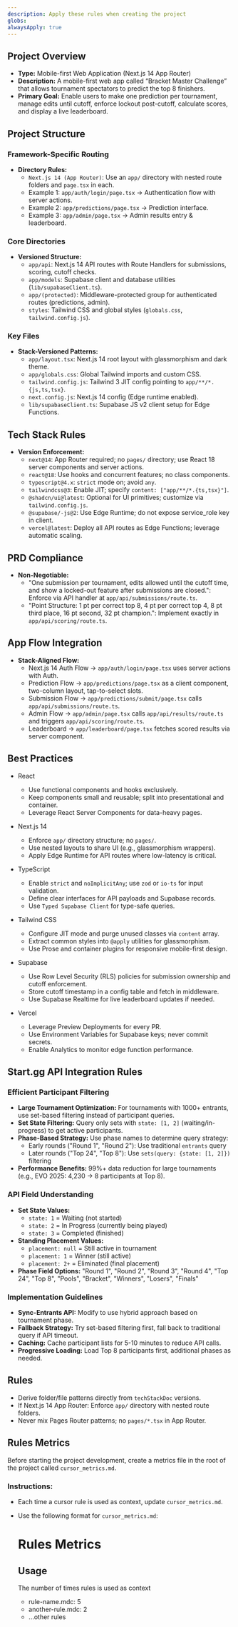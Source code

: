 ```yaml
---
description: Apply these rules when creating the project
globs: 
alwaysApply: true
---
```

## Project Overview

*   **Type:** Mobile-first Web Application (Next.js 14 App Router)
*   **Description:** A mobile-first web app called “Bracket Master Challenge” that allows tournament spectators to predict the top 8 finishers.
*   **Primary Goal:** Enable users to make one prediction per tournament, manage edits until cutoff, enforce lockout post-cutoff, calculate scores, and display a live leaderboard.

## Project Structure

### Framework-Specific Routing

*   **Directory Rules:**
    *   `Next.js 14 (App Router)`: Use an `app/` directory with nested route folders and `page.tsx` in each.
    *   Example 1: `app/auth/login/page.tsx` → Authentication flow with server actions.
    *   Example 2: `app/predictions/page.tsx` → Prediction interface.
    *   Example 3: `app/admin/page.tsx` → Admin results entry & leaderboard.

### Core Directories

*   **Versioned Structure:**
    *   `app/api`: Next.js 14 API routes with Route Handlers for submissions, scoring, cutoff checks.
    *   `app/models`: Supabase client and database utilities (`lib/supabaseClient.ts`).
    *   `app/(protected)`: Middleware-protected group for authenticated routes (predictions, admin).
    *   `styles`: Tailwind CSS and global styles (`globals.css`, `tailwind.config.js`).

### Key Files

*   **Stack-Versioned Patterns:**
    *   `app/layout.tsx`: Next.js 14 root layout with glassmorphism and dark theme.
    *   `app/globals.css`: Global Tailwind imports and custom CSS.
    *   `tailwind.config.js`: Tailwind 3 JIT config pointing to `app/**/*.{js,ts,tsx}`.
    *   `next.config.js`: Next.js 14 config (Edge runtime enabled).
    *   `lib/supabaseClient.ts`: Supabase JS v2 client setup for Edge Functions.

## Tech Stack Rules

*   **Version Enforcement:**
    *   `next@14`: App Router required; no `pages/` directory; use React 18 server components and server actions.
    *   `react@18`: Use hooks and concurrent features; no class components.
    *   `typescript@4.x`: `strict` mode on; avoid `any`.
    *   `tailwindcss@3`: Enable JIT; specify `content: ["app/**/*.{ts,tsx}"]`.
    *   `@shadcn/ui@latest`: Optional for UI primitives; customize via `tailwind.config.js`.
    *   `@supabase/-js@2`: Use Edge Runtime; do not expose service_role key in client.
    *   `vercel@latest`: Deploy all API routes as Edge Functions; leverage automatic scaling.

## PRD Compliance

*   **Non-Negotiable:**
    *   "One submission per tournament, edits allowed until the cutoff time, and show a locked-out feature after submissions are closed.": Enforce via API handler at `app/api/submissions/route.ts`.
    *   "Point Structure: 1 pt per correct top 8, 4 pt per correct top 4, 8 pt third place, 16 pt second, 32 pt champion.": Implement exactly in `app/api/scoring/route.ts`.

## App Flow Integration

*   **Stack-Aligned Flow:**
    *   Next.js 14 Auth Flow → `app/auth/login/page.tsx` uses server actions with  Auth.
    *   Prediction Flow → `app/predictions/page.tsx` as a client component, two-column layout, tap-to-select slots.
    *   Submission Flow → `app/predictions/submit/page.tsx` calls `app/api/submissions/route.ts`.
    *   Admin Flow → `app/admin/page.tsx` calls `app/api/results/route.ts` and triggers `app/api/scoring/route.ts`.
    *   Leaderboard → `app/leaderboard/page.tsx` fetches scored results via server component.

## Best Practices

*   React
    *   Use functional components and hooks exclusively.
    *   Keep components small and reusable; split into presentational and container.
    *   Leverage React Server Components for data-heavy pages.

*   Next.js 14
    *   Enforce `app/` directory structure; no `pages/`.
    *   Use nested layouts to share UI (e.g., glassmorphism wrappers).
    *   Apply Edge Runtime for API routes where low-latency is critical.

*   TypeScript
    *   Enable `strict` and `noImplicitAny`; use `zod` or `io-ts` for input validation.
    *   Define clear interfaces for API payloads and Supabase records.
    *   Use `Typed Supabase Client` for type-safe queries.

*   Tailwind CSS
    *   Configure JIT mode and purge unused classes via `content` array.
    *   Extract common styles into `@apply` utilities for glassmorphism.
    *   Use Prose and container plugins for responsive mobile-first design.

*   Supabase
    *   Use Row Level Security (RLS) policies for submission ownership and cutoff enforcement.
    *   Store cutoff timestamp in a config table and fetch in middleware.
    *   Use Supabase Realtime for live leaderboard updates if needed.

*   Vercel
    *   Leverage Preview Deployments for every PR.
    *   Use Environment Variables for Supabase keys; never commit secrets.
    *   Enable Analytics to monitor edge function performance.

## Start.gg API Integration Rules

### Efficient Participant Filtering

*   **Large Tournament Optimization:** For tournaments with 1000+ entrants, use set-based filtering instead of participant queries.
*   **Set State Filtering:** Query only sets with `state: [1, 2]` (waiting/in-progress) to get active participants.
*   **Phase-Based Strategy:** Use phase names to determine query strategy:
    *   Early rounds ("Round 1", "Round 2"): Use traditional `entrants` query
    *   Later rounds ("Top 24", "Top 8"): Use `sets(query: {state: [1, 2]})` filtering
*   **Performance Benefits:** 99%+ data reduction for large tournaments (e.g., EVO 2025: 4,230 → 8 participants at Top 8).

### API Field Understanding

*   **Set State Values:**
    *   `state: 1` = Waiting (not started)
    *   `state: 2` = In Progress (currently being played)
    *   `state: 3` = Completed (finished)
*   **Standing Placement Values:**
    *   `placement: null` = Still active in tournament
    *   `placement: 1` = Winner (still active)
    *   `placement: 2+` = Eliminated (final placement)
*   **Phase Field Options:** "Round 1", "Round 2", "Round 3", "Round 4", "Top 24", "Top 8", "Pools", "Bracket", "Winners", "Losers", "Finals"

### Implementation Guidelines

*   **Sync-Entrants API:** Modify to use hybrid approach based on tournament phase.
*   **Fallback Strategy:** Try set-based filtering first, fall back to traditional query if API timeout.
*   **Caching:** Cache participant lists for 5-10 minutes to reduce API calls.
*   **Progressive Loading:** Load Top 8 participants first, additional phases as needed.

## Rules

*   Derive folder/file patterns directly from `techStackDoc` versions.
*   If Next.js 14 App Router: Enforce `app/` directory with nested route folders.
*   Never mix Pages Router patterns; no `pages/*.tsx` in App Router.

## Rules Metrics

Before starting the project development, create a metrics file in the root of the project called `cursor_metrics.md`.

### Instructions:

*   Each time a cursor rule is used as context, update `cursor_metrics.md`.
*   Use the following format for `cursor_metrics.md`:

    # Rules Metrics

    ## Usage
    The number of times rules is used as context

    *   rule-name.mdc: 5
    *   another-rule.mdc: 2
    *   ...other rules
